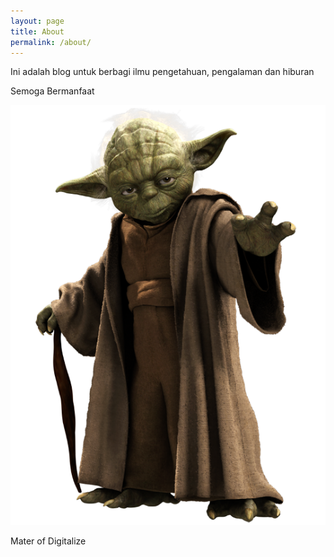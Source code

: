 ```yaml
---
layout: page
title: About
permalink: /about/
---
```


Ini adalah blog untuk berbagi ilmu pengetahuan, pengalaman dan hiburan 

Semoga Bermanfaat


![Master Yoda](/assets/yoda-master.png)

Mater of Digitalize
